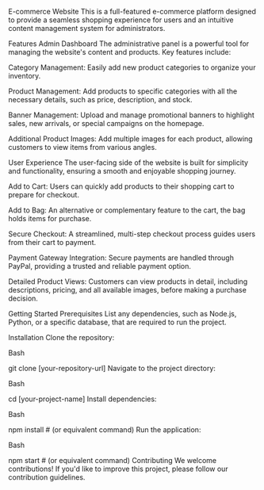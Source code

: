 E-commerce Website
This is a full-featured e-commerce platform designed to provide a seamless shopping experience for users and an intuitive content management system for administrators.

Features
Admin Dashboard
The administrative panel is a powerful tool for managing the website's content and products. Key features include:

Category Management: Easily add new product categories to organize your inventory.

Product Management: Add products to specific categories with all the necessary details, such as price, description, and stock.

Banner Management: Upload and manage promotional banners to highlight sales, new arrivals, or special campaigns on the homepage.

Additional Product Images: Add multiple images for each product, allowing customers to view items from various angles.

User Experience
The user-facing side of the website is built for simplicity and functionality, ensuring a smooth and enjoyable shopping journey.

Add to Cart: Users can quickly add products to their shopping cart to prepare for checkout.

Add to Bag: An alternative or complementary feature to the cart, the bag holds items for purchase.

Secure Checkout: A streamlined, multi-step checkout process guides users from their cart to payment.

Payment Gateway Integration: Secure payments are handled through PayPal, providing a trusted and reliable payment option.

Detailed Product Views: Customers can view products in detail, including descriptions, pricing, and all available images, before making a purchase decision.

Getting Started
Prerequisites
List any dependencies, such as Node.js, Python, or a specific database, that are required to run the project.

Installation
Clone the repository:

Bash

git clone [your-repository-url]
Navigate to the project directory:

Bash

cd [your-project-name]
Install dependencies:

Bash

npm install  # (or equivalent command)
Run the application:

Bash

npm start # (or equivalent command)
Contributing
We welcome contributions! If you'd like to improve this project, please follow our contribution guidelines.
